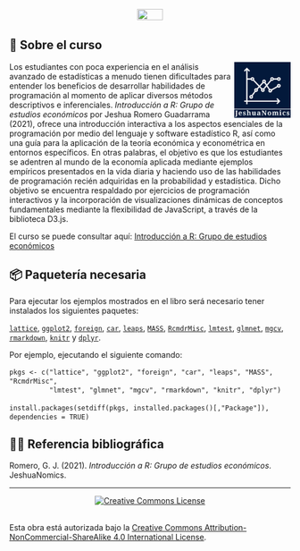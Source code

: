 <p align="center"><img align="center" src="https://github.com/Jeshua-Romero-Guadarrama/R_grupo_de_estudios_economicos/blob/main/docs/images/R_grupo_de_estudios_economicos.png" width="30%" height="30%"></p>

## 📖 Sobre el curso

<p><img src="https://github.com/Jeshua-Romero-Guadarrama/Econoalgoritmia/blob/Econoalgoritmia/docs/images/logo.png" alt="logo" align="right" width="20%" height="20%"> 
Los estudiantes con poca experiencia en el análisis avanzado de estadísticas a menudo tienen dificultades para entender los beneficios de desarrollar habilidades de programación al momento de aplicar diversos métodos descriptivos e inferenciales. <i>Introducción a R: Grupo de estudios económicos</i> por Jeshua Romero Guadarrama (2021), ofrece una introducción interactiva a los aspectos esenciales de la programación por medio del lenguaje y software estadístico R, así como una guía para la aplicación de la teoría económica y econométrica en entornos específicos. En otras palabras, el objetivo es que los estudiantes se adentren al mundo de la economía aplicada mediante ejemplos empíricos presentados en la vida diaria y haciendo uso de las habilidades de programación recién adquiridas en la probabilidad y estadística. Dicho objetivo se encuentra respaldado por ejercicios de programación interactivos y la incorporación de visualizaciones dinámicas de conceptos fundamentales mediante la flexibilidad de JavaScript, a través de la biblioteca D3.js.</p>

El curso se puede consultar aquí: [Introducción a R: Grupo de estudios económicos](http://rgrupodeestudioseconomicos.jeshuanomics.com/)




## 📦 Paquetería necesaria

Para ejecutar los ejemplos mostrados en el libro será necesario tener instalados los siguientes paquetes:

[`lattice`](https://cran.r-project.org/web/packages/lattice/index.html), 
[`ggplot2`](https://cran.r-project.org/web/packages/ggplot2/index.html), 
[`foreign`](https://cran.r-project.org/web/packages/foreign/index.html), 
[`car`](https://cran.r-project.org/web/packages/car/index.html), 
[`leaps`](https://cran.r-project.org/web/packages/leaps/index.html), 
[`MASS`](https://cran.r-project.org/web/packages/MASS/index.html), 
[`RcmdrMisc`](https://cran.r-project.org/web/packages/RcmdrMisc/index.html), 
[`lmtest`](https://cran.r-project.org/web/packages/lmtest/index.html), 
[`glmnet`](https://cran.r-project.org/web/packages/glmnet/index.html), 
[`mgcv`](https://cran.r-project.org/web/packages/mgcv/index.html), 
[`rmarkdown`](https://cran.r-project.org/web/packages/rmarkdown/index.html), 
[`knitr`](https://cran.r-project.org/web/packages/knitr/index.html) y 
[`dplyr`](https://cran.r-project.org/web/packages/dplyr/index.html).

Por ejemplo, ejecutando el siguiente comando:
```{r eval=FALSE}
pkgs <- c("lattice", "ggplot2", "foreign", "car", "leaps", "MASS", "RcmdrMisc", 
          "lmtest", "glmnet", "mgcv", "rmarkdown", "knitr", "dplyr")

install.packages(setdiff(pkgs, installed.packages()[,"Package"]), dependencies = TRUE)
```



## ✍🏻 Referencia bibliográfica

Romero, G. J. (2021). *Introducción a R: Grupo de estudios económicos*. JeshuaNomics.




___

<p align="center"><a rel="license" href="http://creativecommons.org/licenses/by-nc-sa/4.0/"><img alt="Creative Commons License" style="border-width:0" src="https://mirrors.creativecommons.org/presskit/buttons/88x31/svg/by-nc-sa.eu.svg"/></a></p><br/>Esta obra está autorizada bajo la <a rel="license" href="http://creativecommons.org/licenses/by-nc-sa/4.0/">Creative Commons Attribution-NonCommercial-ShareAlike 4.0 International License</a>.
